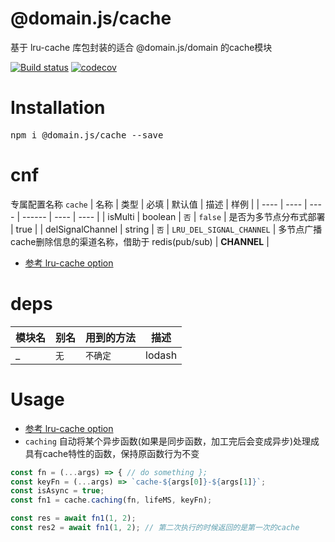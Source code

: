 # @domain.js/cache
基于 lru-cache 库包封装的适合 @domain.js/domain 的cache模块

[![Build status](https://travis-ci.com/domain-js/cache.svg?branch=master)](https://travis-ci.org/domain-js/cache)
[![codecov](https://codecov.io/gh/domain-js/cache/branch/master/graph/badge.svg)](https://codecov.io/gh/domain-js/cache)

# Installation
<pre>npm i @domain.js/cache --save</pre>

# cnf
专属配置名称 `cache`
| 名称 | 类型 | 必填 | 默认值 | 描述 | 样例 |
| ---- | ---- | ---- | ------ | ---- | ---- |
| isMulti | boolean | `否` | `false` | 是否为多节点分布式部署 | true |
| delSignalChannel | string | `否` | `LRU_DEL_SIGNAL_CHANNEL` | 多节点广播cache删除信息的渠道名称，借助于 redis(pub/sub) | __CHANNEL__ |

* [参考 lru-cache option](https://github.com/isaacs/node-lru-cache)

# deps
| 模块名 | 别名 | 用到的方法 | 描述 |
| ------ | ---- | ---------- | ---- |
| _ | `无` | `不确定` | lodash |


# Usage
* [参考 lru-cache option](https://github.com/isaacs/node-lru-cache)
* `caching` 自动将某个异步函数(如果是同步函数，加工完后会变成异步)处理成具有cache特性的函数，保持原函数行为不变

```javascript
const fn = (...args) => { // do something };
const keyFn = (...args) => `cache-${args[0]}-${args[1]}`;
const isAsync = true;
const fn1 = cache.caching(fn, lifeMS, keyFn);

const res = await fn1(1, 2);
const res2 = await fn1(1, 2); // 第二次执行的时候返回的是第一次的cache
```

